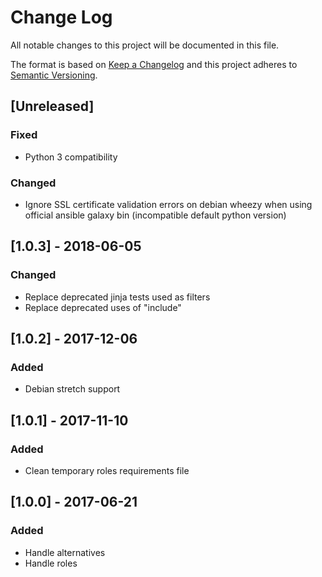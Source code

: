 # Change Log
All notable changes to this project will be documented in this file.

The format is based on [Keep a Changelog](http://keepachangelog.com/)
and this project adheres to [Semantic Versioning](http://semver.org/).

## [Unreleased]
### Fixed
- Python 3 compatibility

### Changed
- Ignore SSL certificate validation errors on debian wheezy when using
  official ansible galaxy bin (incompatible default python version)

## [1.0.3] - 2018-06-05
### Changed
- Replace deprecated jinja tests used as filters
- Replace deprecated uses of "include"

## [1.0.2] - 2017-12-06
### Added
- Debian stretch support

## [1.0.1] - 2017-11-10
### Added
- Clean temporary roles requirements file

## [1.0.0] - 2017-06-21
### Added
- Handle alternatives
- Handle roles
